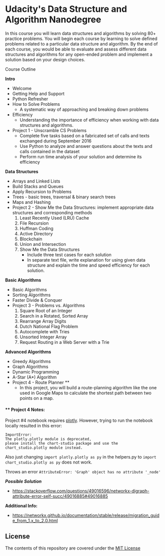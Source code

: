 # Udacity's Data Structure and Algorithm Nanodegree

In this course you will learn data structures and algorithms by solving 80+ practice problems. You will begin each course by learning to solve defined problems related to a particular data structure and algorithm. By the end of each course, you would be able to evaluate and assess different data structures and algorithms for any open-ended problem and implement a solution based on your design choices.

Course Outline

**Intro**

* Welcome
* Getting Help and Support
* Python Refresher
* How to Solve Problems
   * A systematic way of approaching and breaking down problems
* Efficiency
   * Understanding the importance of efficiency when working with data structures and algorithms. 
* Project 1 - Unscramble CS Problems
   * Complete five tasks based on a fabricated set of calls and texts exchanged during September 2016
   * Use Python to analyze and answer questions about the texts and calls contained in the dataset
   * Perform run time analysis of your solution and determine its efficiency
  
  
**Data Structures**

* Arrays and Linked Lists
* Build Stacks and Queues
* Apply Recursion to Problems
* Trees - basic trees, traversal & binary search trees
* Maps and Hashing
* Project  2 - Show Me the Data Structures: implement appropriate data structures and corresponding methods
   1. Least Recently Used (LRU) Cache
   2. File Recursion 
   3. Huffman Coding
   4. Active Directory
   5. Blockchain
   6. Union and Intersection
   7. Show Me the Data Structures
         * Include three test cases for each solution
         * In separate text file, write explanation for using given data structure and explain the time and speed efficiency for each solution.
         

**Basic Algorithms**

* Basic Algorithms
* Sorting Algorithms
* Faster Divide & Conquer
* Project 3 - Problems vs. Algorithms
   1. Square Root of an Integer
   2. Search in a Rotated, Sorted Array
   3. Rearrange Array Digits
   4. Dutch National Flag Problem
   5. Autocomplete with Tries
   6. Unsorted Integer Array
   7. Request Routing in a Web Server with a Trie
   

**Advanced Algorithms**

* Greedy Algorithms
* Graph Algorithms
* Dynamic Programming
* A-Star (A*) Algorithm 
* Project 4 - Route Planner **
   * In this project, you will build a route-planning algorithm like the one used in Google Maps to calculate the shortest path between two points on a map. 
  

#### ** Project 4 Notes:

Project #4 notebook requires [plotly](https://plot.ly/python/getting-started/). However, trying to run the notebook locally resulted in this error:

```
ImportError: 
The plotly.plotly module is deprecated,
please install the chart-studio package and use the
chart_studio.plotly module instead.
```

Also just changing `import plotly.plotly as py` in the helpers.py to `import chart_studio.plotly as py` does not work. 

Throws an error `AttributeError: 'Graph' object has no attribute '_node'`

**_Possible Solution_** 

* https://stackoverflow.com/questions/49016596/networkx-digraph-attribute-error-self-succ/49016885#49016885

**Additional Info:**

* https://networkx.github.io/documentation/stable/release/migration_guide_from_1.x_to_2.0.html


## License

The contents of this repository are covered under the [MIT License](mit_license.md)


